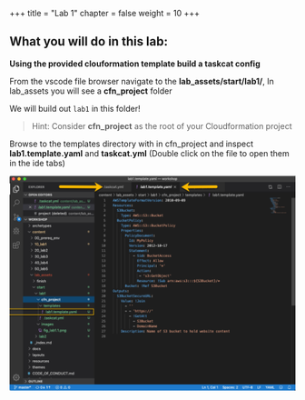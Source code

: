 +++
title = "Lab 1"
chapter = false
weight = 10
+++


## What you will do in this lab: 

**Using the provided clouformation template build a taskcat config**

From the vscode file browser navigate to the **lab_assets/start/lab1/**,  In lab_assets you will see a **cfn_project** folder

We will build out `lab1` in this folder! 

>Hint: Consider **cfn_project** as the root of your Cloudformation project

Browse to the templates directory with in cfn_project and inspect **lab1.template.yaml** and **taskcat.yml** 
(Double click on the file to open them in the ide tabs)

![fig1.1](10_lab1/images/fig_lab1.1.png)




